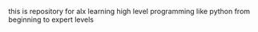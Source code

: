 this is repository for alx learning high level programming like python from beginning to expert levels
